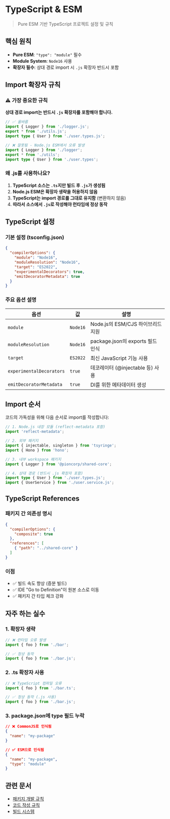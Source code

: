# TypeScript & ESM

> Pure ESM 기반 TypeScript 프로젝트 설정 및 규칙

## 핵심 원칙

- **Pure ESM**: `"type": "module"` 필수
- **Module System**: `Node16` 사용
- **확장자 필수**: 상대 경로 import 시 `.js` 확장자 반드시 포함

## Import 확장자 규칙

### ⚠️ 가장 중요한 규칙

**상대 경로 import는 반드시 `.js` 확장자를 포함해야 합니다.**

```typescript
// ✅ 올바름
import { Logger } from './logger.js';
export * from './utils.js';
import type { User } from './user.types.js';

// ❌ 잘못됨 - Node.js ESM에서 오류 발생
import { Logger } from './logger';
export * from './utils';
import type { User } from './user.types';
```

### 왜 .js를 사용하나요?

1. **TypeScript 소스는 `.ts`지만 빌드 후 `.js`가 생성됨**
2. **Node.js ESM은 확장자 생략을 허용하지 않음**
3. **TypeScript는 import 경로를 그대로 유지함** (변환하지 않음)
4. **따라서 소스에서 `.js`로 작성해야 런타임에 정상 동작**

## TypeScript 설정

### 기본 설정 (tsconfig.json)

```json
{
  "compilerOptions": {
    "module": "Node16",
    "moduleResolution": "Node16",
    "target": "ES2022",
    "experimentalDecorators": true,
    "emitDecoratorMetadata": true
  }
}
```

### 주요 옵션 설명

| 옵션 | 값 | 설명 |
|------|-----|------|
| `module` | `Node16` | Node.js의 ESM/CJS 하이브리드 지원 |
| `moduleResolution` | `Node16` | package.json의 exports 필드 인식 |
| `target` | `ES2022` | 최신 JavaScript 기능 사용 |
| `experimentalDecorators` | `true` | 데코레이터 (@injectable 등) 사용 |
| `emitDecoratorMetadata` | `true` | DI를 위한 메타데이터 생성 |

## Import 순서

코드의 가독성을 위해 다음 순서로 import를 작성합니다:

```typescript
// 1. Node.js 내장 모듈 (reflect-metadata 포함)
import 'reflect-metadata';

// 2. 외부 패키지
import { injectable, singleton } from 'tsyringe';
import { Hono } from 'hono';

// 3. 내부 workspace 패키지
import { Logger } from '@pioncorp/shared-core';

// 4. 상대 경로 (반드시 .js 확장자 포함)
import type { User } from './user.types.js';
import { UserService } from './user.service.js';
```

## TypeScript References

### 패키지 간 의존성 명시

```json
{
  "compilerOptions": {
    "composite": true
  },
  "references": [
    { "path": "../shared-core" }
  ]
}
```

### 이점

- ✅ 빌드 속도 향상 (증분 빌드)
- ✅ IDE "Go to Definition"이 원본 소스로 이동
- ✅ 패키지 간 타입 체크 강화

## 자주 하는 실수

### 1. 확장자 생략

```typescript
// ❌ 런타임 오류 발생
import { foo } from './bar';

// ✅ 정상 동작
import { foo } from './bar.js';
```

### 2. .ts 확장자 사용

```typescript
// ❌ TypeScript 컴파일 오류
import { foo } from './bar.ts';

// ✅ 정상 동작 (.js 사용)
import { foo } from './bar.js';
```

### 3. package.json에 type 필드 누락

```json
// ❌ CommonJS로 인식됨
{
  "name": "my-package"
}

// ✅ ESM으로 인식됨
{
  "name": "my-package",
  "type": "module"
}
```

## 관련 문서

- [패키지 개발 규칙](./package-guidelines.md)
- [코드 작성 규칙](./coding-rules.md)
- [빌드 시스템](./build-system.md)
